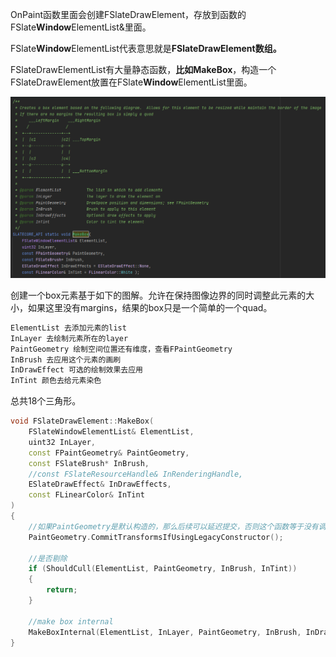 OnPaint函数里面会创建FSlateDrawElement，存放到函数的FSlate**Window**ElementList&里面。



FSlate**Window**ElementList代表意思就是**FSlateDrawElement数组。**



FSlateDrawElementList有大量静态函数，**比如MakeBox**，构造一个FSlateDrawElement放置在FSlate**Window**ElementList里面。



![](Image\渲染流程\image-20221212233054776.png)

创建一个box元素基于如下的图解。允许在保持图像边界的同时调整此元素的大小，如果这里没有margins，结果的box只是一个简单的一个quad。



```c++
ElementList 去添加元素的list
InLayer 去绘制元素所在的layer
PaintGeometry 绘制空间位置还有维度，查看FPaintGeometry
InBrush 去应用这个元素的画刷
InDrawEffect 可选的绘制效果去应用
InTint 颜色去给元素染色
```



总共18个三角形。



```c++
void FSlateDrawElement::MakeBox(
	FSlateWindowElementList& ElementList,
	uint32 InLayer,
	const FPaintGeometry& PaintGeometry,
	const FSlateBrush* InBrush,
	//const FSlateResourceHandle& InRenderingHandle,
	ESlateDrawEffect& InDrawEffects,
	const FLinearColor& InTint
)
{
    //如果PaintGeometry是默认构造的，那么后续可以延迟提交，否则这个函数等于没有调用
	PaintGeometry.CommitTransformsIfUsingLegacyConstructor();

    //是否剔除
	if (ShouldCull(ElementList, PaintGeometry, InBrush, InTint))
	{
		return;
	}

    //make box internal
	MakeBoxInternal(ElementList, InLayer, PaintGeometry, InBrush, InDrawEffects, InTint);
}
```

